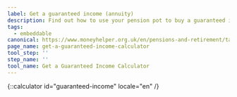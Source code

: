 ```yaml
---
label: Get a guaranteed income (annuity)
description: Find out how to use your pension pot to buy a guaranteed income. Book a Pension Wise appointment today.
tags:
  - embeddable
canonical: https://www.moneyhelper.org.uk/en/pensions-and-retirement/taking-your-pension/guaranteed-retirement-income-annuities-explained
page_name: get-a-guaranteed-income-calculator
tool_step: ''
step_name: ''
tool_name: Get a Guaranteed Income Calculator
---
```


{::calculator id="guaranteed-income" locale="en" /}
